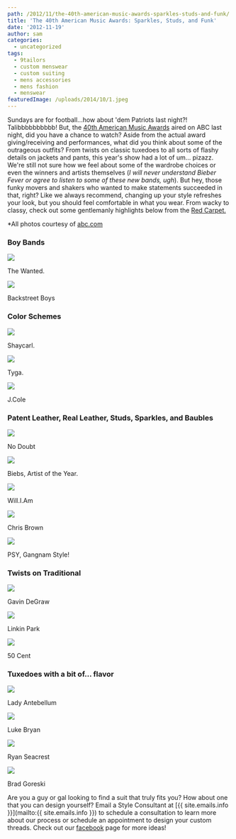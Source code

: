 ```yaml
---
path: /2012/11/the-40th-american-music-awards-sparkles-studs-and-funk/
title: 'The 40th American Music Awards: Sparkles, Studs, and Funk'
date: '2012-11-19'
author: sam
categories:
  - uncategorized
tags:
  - 9tailors
  - custom menswear
  - custom suiting
  - mens accessories
  - mens fashion
  - menswear
featuredImage: /uploads/2014/10/1.jpeg
---
```

Sundays are for football...how about 'dem Patriots last night?! Talibbbbbbbbbb! But, the [40th American Music Awards](http://beta.abc.go.com/shows/american-music-awards) aired on ABC last night, did you have a chance to watch? Aside from the actual award giving/receiving and performances, what did you think about some of the outrageous outfits? From twists on classic tuxedoes to all sorts of flashy details on jackets and pants, this year's show had a lot of um... pizazz. We're still not sure how we feel about some of the wardrobe choices or even the winners and artists themselves (_I will never understand Bieber Fever or agree to listen to some of these new bands, ugh_). But hey, those funky movers and shakers who wanted to make statements succeeded in that, right? Like we always recommend, changing up your style refreshes your look, but you should feel comfortable in what you wear. From wacky to classy, check out some gentlemanly highlights below from the [Red Carpet.](http://beta.abc.go.com/shows/american-music-awards/photos) 

\*All photos courtesy of [abc.com](http://beta.abc.go.com/shows/american-music-awards)

### Boy Bands

[![](http://2.bp.blogspot.com/-n-VMI_34GfI/UKpYxKXMnAI/AAAAAAAABgs/9SeU0H2Nms8/s320/822x-1.jpeg)](http://2.bp.blogspot.com/-n-VMI_34GfI/UKpYxKXMnAI/AAAAAAAABgs/9SeU0H2Nms8/s1600/822x-1.jpeg)

The Wanted.

[![](http://1.bp.blogspot.com/-waIbUF0F20Y/UKpYxrz2IWI/AAAAAAAABg0/yX4MDcLRkj0/s320/822x-2.jpeg)](http://1.bp.blogspot.com/-waIbUF0F20Y/UKpYxrz2IWI/AAAAAAAABg0/yX4MDcLRkj0/s1600/822x-2.jpeg)

Backstreet Boys

### Color Schemes

[![](http://3.bp.blogspot.com/-6KEIPxBInAA/UKpY2DStDXI/AAAAAAAABhs/UxMiq1eGge4/s320/x700-14.jpeg)](http://3.bp.blogspot.com/-6KEIPxBInAA/UKpY2DStDXI/AAAAAAAABhs/UxMiq1eGge4/s1600/x700-14.jpeg)

Shaycarl.

[![](http://2.bp.blogspot.com/-WV0_nGpOwQM/UKpY36Bw9HI/AAAAAAAABh8/xtj4AISLtnQ/s320/x700-3.jpeg)](http://2.bp.blogspot.com/-WV0_nGpOwQM/UKpY36Bw9HI/AAAAAAAABh8/xtj4AISLtnQ/s1600/x700-3.jpeg)

Tyga.

[![](http://3.bp.blogspot.com/-70ySwy7Hisk/UKpY6Lv66ZI/AAAAAAAABic/FtoYXNMoSaA/s320/x700-7.jpeg)](http://3.bp.blogspot.com/-70ySwy7Hisk/UKpY6Lv66ZI/AAAAAAAABic/FtoYXNMoSaA/s1600/x700-7.jpeg)

J.Cole

### Patent Leather, Real Leather, Studs, Sparkles, and Baubles

[![](http://1.bp.blogspot.com/-gkC_LBdITcA/UKpYyothGBI/AAAAAAAABg8/ZCkFVvKZcFw/s320/822x.jpeg)](http://1.bp.blogspot.com/-gkC_LBdITcA/UKpYyothGBI/AAAAAAAABg8/ZCkFVvKZcFw/s1600/822x.jpeg)

No Doubt

[![](http://4.bp.blogspot.com/-HNwBxMHZY3I/UKpYzES7i9I/AAAAAAAABhE/VA1MgRry-tM/s320/x700-1.jpeg)](http://4.bp.blogspot.com/-HNwBxMHZY3I/UKpYzES7i9I/AAAAAAAABhE/VA1MgRry-tM/s1600/x700-1.jpeg)

Biebs, Artist of the Year.

[![](http://2.bp.blogspot.com/-HXno_mtOh_8/UKpY0GCpupI/AAAAAAAABhU/FdoEOjWSX_0/s320/x700-11.jpeg)](http://2.bp.blogspot.com/-HXno_mtOh_8/UKpY0GCpupI/AAAAAAAABhU/FdoEOjWSX_0/s1600/x700-11.jpeg)

Will.I.Am

[![](http://4.bp.blogspot.com/-eFwLFZv1ULo/UKpY4SS_6NI/AAAAAAAABiE/Eq-i3Nv1aZA/s320/x700-4.jpeg)](http://4.bp.blogspot.com/-eFwLFZv1ULo/UKpY4SS_6NI/AAAAAAAABiE/Eq-i3Nv1aZA/s1600/x700-4.jpeg)

Chris Brown

[![](http://2.bp.blogspot.com/-Jnn3OZKmoOY/UKpY7WPiiqI/AAAAAAAABio/jID7xo7NY50/s320/x700-9.jpeg)](http://2.bp.blogspot.com/-Jnn3OZKmoOY/UKpY7WPiiqI/AAAAAAAABio/jID7xo7NY50/s1600/x700-9.jpeg)

PSY, Gangnam Style!

### Twists on Traditional

[![](http://1.bp.blogspot.com/-5j4g_sUT8kI/UKpYzhIQfqI/AAAAAAAABhM/PUMo0YcBsrQ/s320/x700-10.jpeg)](http://1.bp.blogspot.com/-5j4g_sUT8kI/UKpYzhIQfqI/AAAAAAAABhM/PUMo0YcBsrQ/s1600/x700-10.jpeg)

Gavin DeGraw

[![](http://1.bp.blogspot.com/-KStl1s6CkEA/UKpY1eZj_HI/AAAAAAAABhk/MEduWr11EYs/s320/x700-13.jpeg)](http://1.bp.blogspot.com/-KStl1s6CkEA/UKpY1eZj_HI/AAAAAAAABhk/MEduWr11EYs/s1600/x700-13.jpeg)

Linkin Park

[![](http://4.bp.blogspot.com/-aXDg8sSZawc/UKpY5p83dxI/AAAAAAAABiU/2BVrcFMv8-s/s320/x700-6.jpeg)](http://4.bp.blogspot.com/-aXDg8sSZawc/UKpY5p83dxI/AAAAAAAABiU/2BVrcFMv8-s/s1600/x700-6.jpeg)

50 Cent

### Tuxedoes with a bit of... flavor

[![](http://3.bp.blogspot.com/-w72KloGzlUg/UKpY6w54gGI/AAAAAAAABik/HeNntL-UAM4/s320/x700-8.jpeg)](http://3.bp.blogspot.com/-w72KloGzlUg/UKpY6w54gGI/AAAAAAAABik/HeNntL-UAM4/s1600/x700-8.jpeg)

Lady Antebellum

[![](http://3.bp.blogspot.com/-by501cPlukE/UKpY7-e_tJI/AAAAAAAABiw/gxuRV9BuYOo/s320/x700.jpeg)](http://3.bp.blogspot.com/-by501cPlukE/UKpY7-e_tJI/AAAAAAAABiw/gxuRV9BuYOo/s1600/x700.jpeg)

Luke Bryan

[![](http://1.bp.blogspot.com/-tQYUDujpjlQ/UKpY22flwJI/AAAAAAAABh0/2FoBj-aLd5A/s320/x700-2.jpeg)](http://1.bp.blogspot.com/-tQYUDujpjlQ/UKpY22flwJI/AAAAAAAABh0/2FoBj-aLd5A/s1600/x700-2.jpeg)

Ryan Seacrest

[![](http://3.bp.blogspot.com/-RynR8NFxzIw/UKpY08EsBVI/AAAAAAAABhc/l6cf3q2UuMg/s320/x700-12.jpeg)](http://3.bp.blogspot.com/-RynR8NFxzIw/UKpY08EsBVI/AAAAAAAABhc/l6cf3q2UuMg/s1600/x700-12.jpeg)

Brad Goreski

Are you a guy or gal looking to find a suit that truly fits you? How about one that you can design yourself? Email a Style Consultant at [{{ site.emails.info }}](mailto:{{ site.emails.info }}) to schedule a consultation to learn more about our process or schedule an appointment to design your custom threads. Check out our [facebook](https://www.facebook.com/9tailors) page for more ideas!